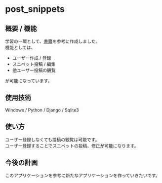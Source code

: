# post_snippets
 
## 概要 / 機能
学習の一環として、[書籍](https://www.amazon.co.jp/%E5%AE%9F%E8%B7%B5Django-Python%E3%81%AB%E3%82%88%E3%82%8B%E6%9C%AC%E6%A0%BCWeb%E3%82%A2%E3%83%97%E3%83%AA%E3%82%B1%E3%83%BC%E3%82%B7%E3%83%A7%E3%83%B3%E9%96%8B%E7%99%BA-%E8%8A%9D%E7%94%B0-%E5%B0%86-ebook/dp/B095BZPJYW)を参考に作成しました。<br>
機能としては、
- ユーザー作成 / 登録
- スニペット投稿 / 編集
- 他ユーザー投稿の観覧

が可能になっています。

## 使用技術
Windows / Python / Django / Sqlite3

## 使い方
ユーザー登録しなくても投稿の観覧は可能です。<br>
ユーザー登録することでスニペットの投稿、修正が可能になります。



## 今後の計画
このアプリケーションを参考に新たなアプリケーションを作っていきたいです。
